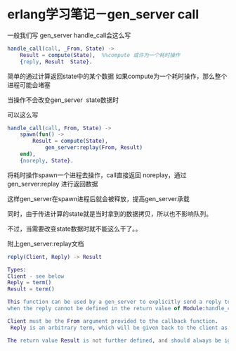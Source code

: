 erlang学习笔记－gen_server call
===

一般我们写 gen_server handle_call会这么写

``` erlang
handle_call(call, _From, State) ->
    Result = compute(State),  %%compute 或许为一个耗时操作
    {reply, Result  State}.
```

简单的通过计算返回state中的某个数据
如果compute为一个耗时操作，那么整个进程可能会堵塞

当操作不会改变gen_server  state数据时

可以这么写

``` erlang
handle_call(call, From, State) ->
    spawn(fun() ->
        Result = compute(State),
            gen_server:replay(From, Result)
    end),
    {noreply, State}.
```

将耗时操作spawn一个进程去操作，call直接返回 noreplay，通过gen_server:replay 进行返回数据

这样gen_server在spawn进程后就会被释放，提高gen_server承载

同时，由于传进计算的state就是当时拿到的数据拷贝，所以也不影响队列。

不过，当需要改变state数据时就不能这么干了。。

附上gen_server:replay文档

``` erlang
reply(Client, Reply) -> Result

Types:
Client - see below
Reply = term()
Result = term()

This function can be used by a gen_server to explicitly send a reply to a client that called call/2,3 or multi_call/2,3,4, 
when the reply cannot be defined in the return value of Module:handle_call/3.

Client must be the From argument provided to the callback function.
 Reply is an arbitrary term, which will be given back to the client as the return value of call/2,3 or multi_call/2,3,4.

The return value Result is not further defined, and should always be ignored.
```
